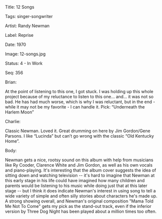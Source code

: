Title:  12 Songs

Tags:   singer-songwriter

Artist: Randy Newman

Label:  Reprise

Date:   1970

Image:  12-songs.jpg

Status: 4 - In Work

Seq:    356

Brian: 

At the point of listening to this one, I got stuck. I was holding up this whole project because of my reluctance to listen to this one… and… it was not so bad. He has had much worse, which is why I was reluctant, but in the end - while it may not be my favorite - I can handle it. Pick: “Underneath the Harlem Moon” 


Charlie: 

Classic Newman. Loved it. Great drumming on here by Jim Gordon/Gene Parsons. I like “Lucinda” but can’t go wrong with the classic “Old Kentucky Home”. 


Body: 

Newman gets a nice, rootsy sound on this album with help from musicians like Ry Cooder, Clarence White and Jim Gordon, as well as his own vocals and piano-playing. It's interesting that the album cover suggests the idea of sitting down and watching television -- it's hard to imagine that Newman at this early stage in his life could have imagined how many children and parents would be listening to his music while doing just that at this later stage -- but I think it does indicate Newman's interest in using song to tell a wide variety of simple and often silly stories about characters he's made up. A strong showing overall, and Newman's original composition "Mama Told Me Not To Come" gets my pick as the stand-out track, even if the inferior version by Three Dog Night has been played about a million times too often. 

